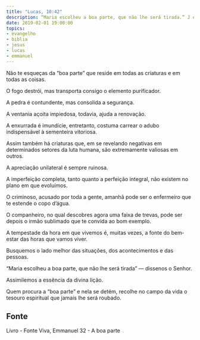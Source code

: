 ```yaml
---
title: "Lucas, 10:42"
description: “Maria escolheu a boa parte, que não lhe será tirada.” J esus
date: 2019-02-01 19:00:00
topics: 
- evangelho
- biblia
- jesus
- lucas
- emmanuel
---
```


Não te esqueças da “boa parte” que reside em todas as criaturas e em todas
as coisas.

O fogo destrói, mas transporta consigo o elemento purificador.

A pedra é contundente, mas consolida a segurança.

A ventania açoita impiedosa, todavia, ajuda a renovação.

A enxurrada é imundície, entretanto, costuma carrear o adubo indispensável
à sementeira vitoriosa.

Assim também há criaturas que, em se revelando negativas em
determinados setores da luta humana, são extremamente valiosas em outros.

A apreciação unilateral é sempre ruinosa.

A imperfeição completa, tanto quanto a perfeição integral, não existem no
plano em que evoluímos.

O criminoso, acusado por toda a gente, amanhã pode ser o enfermeiro que
te estende o copo d’água.

O companheiro, no qual descobres agora uma faixa de trevas, pode ser
depois o irmão sublimado que te convida ao bom exemplo.

A tempestade da hora em que vivemos é, muitas vezes, a fonte do bem­
estar das horas que vamos viver.

Busquemos o lado melhor das situações, dos acontecimentos e das pessoas.

“Maria escolheu a boa parte, que não lhe será tirada” — disse­nos o Senhor.

Assimilemos a essência da divina lição.

Quem procura a “boa parte” e nela se detém, recolhe no campo da vida o
tesouro espiritual que jamais lhe será roubado.


## Fonte
Livro - Fonte Viva, Emmanuel
32 - A boa parte
